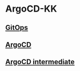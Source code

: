 # ArgoCD-KK

## [GitOps](docs/gitops.md)

## [ArgoCD](docs/argocd.md)

## [ArgoCD intermediate](docs/argocd_intermediate.md)